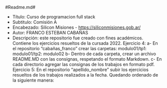 #Readme.md#
- Título: Curso de programacion full stack
- Subtitulo: Comisión A
- Encabezado: Silicon Misiones - https://siliconmisiones.gob.ar/
- Autor: FRANCO ESTEBAN CABAÑAS
- Descripción: este repositorio fue creado con fines académicos. Contiene
los ejercicios resueltos de la cursada 2022.
Ejercicio 4:
a- En el repositorio “cabañas_franco” crear las carpetas:
modulo01/tp1:
modulo01/tp2:
modulo02
b- Dentro de cada carpeta, crear un archivo README.MD con las consignas,
respetando el formato Markdown.
c- En cada directorio agregar las consignas de los trabajos en formato pdf.
Ejercicio 5:
En el repositorio “apellido_nombre” subir los ejercicios resueltos de los trabajos
realizados a la fecha. Quedando ordenado de la siguiente manera:
